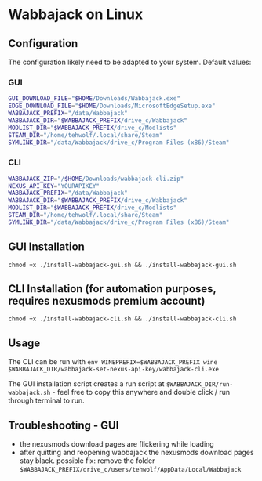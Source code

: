 # Wabbajack on Linux

## Configuration

The configuration likely need to be adapted to your system.
Default values:

### GUI

```sh
GUI_DOWNLOAD_FILE="$HOME/Downloads/Wabbajack.exe"
EDGE_DOWNLOAD_FILE="$HOME/Downloads/MicrosoftEdgeSetup.exe"
WABBAJACK_PREFIX="/data/Wabbajack"
WABBAJACK_DIR="$WABBAJACK_PREFIX/drive_c/Wabbajack"
MODLIST_DIR="$WABBAJACK_PREFIX/drive_c/Modlists"
STEAM_DIR="/home/tehwolf/.local/share/Steam"
SYMLINK_DIR="/data/Wabbajack/drive_c/Program Files (x86)/Steam"
```

### CLI

```sh
WABBAJACK_ZIP="/$HOME/Downloads/wabbajack-cli.zip"
NEXUS_API_KEY="YOURAPIKEY"
WABBAJACK_PREFIX="/data/Wabbajack"
WABBAJACK_DIR="$WABBAJACK_PREFIX/drive_c/Wabbajack"
MODLIST_DIR="$WABBAJACK_PREFIX/drive_c/Modlists"
STEAM_DIR="/home/tehwolf/.local/share/Steam"
SYMLINK_DIR="/data/Wabbajack/drive_c/Program Files (x86)/Steam"
```

## GUI Installation

`chmod +x ./install-wabbajack-gui.sh && ./install-wabbajack-gui.sh`

## CLI Installation (for automation purposes, requires nexusmods premium account)

`chmod +x ./install-wabbajack-cli.sh && ./install-wabbajack-cli.sh`

## Usage

The CLI can be run with `env WINEPREFIX=$WABBAJACK_PREFIX wine $WABBAJACK_DIR/wabbajack-set-nexus-api-key/wabbajack-cli.exe `

The GUI installation script creates a run script at `$WABBAJACK_DIR/run-wabbajack.sh` - feel free to copy this anywhere and double click / run through terminal to run.

## Troubleshooting - GUI

- the nexusmods download pages are flickering while loading
- after quitting and reopening wabbajack the nexusmods download pages stay black. possible fix: remove the folder `$WABBAJACK_PREFIX/drive_c/users/tehwolf/AppData/Local/Wabbajack`

